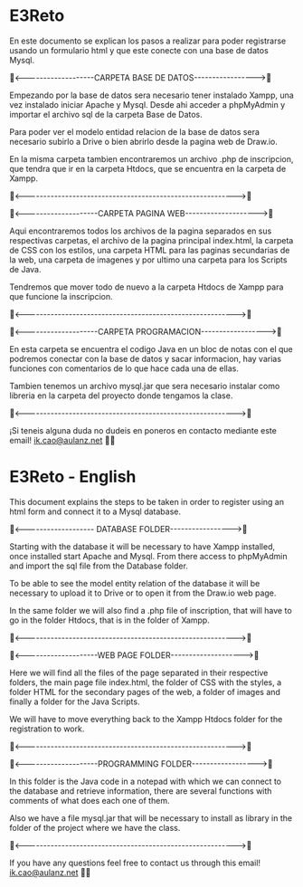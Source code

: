 # E3Reto

En este documento se explican los pasos a realizar para poder registrarse usando un formulario
html y que este conecte con una base de datos Mysql.


:robot:<-------------------CARPETA BASE DE DATOS----------------->:robot:

Empezando por la base de datos sera necesario tener instalado Xampp, una vez instalado iniciar Apache y Mysql.
Desde ahi acceder a phpMyAdmin y importar el archivo sql de la carpeta Base de Datos.

Para poder ver el modelo entidad relacion de la base de datos sera necesario subirlo a Drive o bien abrirlo desde
la pagina web de Draw.io.

En la misma carpeta tambien encontraremos un archivo .php de inscripcion, que tendra que ir en la carpeta Htdocs, que se
encuentra en la carpeta de Xampp.

:robot:<---------------------------------------------------------->:robot:

:robot:<--------------------CARPETA PAGINA WEB-------------------->:robot:

Aqui encontraremos todos los archivos de la pagina separados en sus respectivas carpetas, el archivo de la pagina principal
index.html, la carpeta de CSS con los estilos, una carpeta HTML para las paginas secundarias de la web, una carpeta de
imagenes y por ultimo una carpeta para los Scripts de Java.

Tendremos que mover todo de nuevo a la carpeta Htdocs de Xampp para que funcione la inscripcion.

:robot:<---------------------------------------------------------->:robot:

:robot:<--------------------CARPETA PROGRAMACION------------------>:robot:

En esta carpeta se encuentra el codigo Java en un bloc de notas con el que podremos conectar con la base de datos y sacar
informacion, hay varias funciones con comentarios de lo que hace cada una de ellas.

Tambien tenemos un archivo mysql.jar que sera necesario instalar como libreria en la carpeta del proyecto donde tengamos
la clase. 

:robot:<---------------------------------------------------------->:robot:

 ¡Si teneis alguna duda no dudeis en poneros en contacto mediante este email!   ik.cao@aulanz.net     :wave::wave:
 
 # E3Reto - English
 
 This document explains the steps to be taken in order to register using an html form and connect it to a Mysql database.


:robot:<------------------- DATABASE FOLDER----------------->:robot:

Starting with the database it will be necessary to have Xampp installed, once installed start Apache and Mysql.
From there access to phpMyAdmin and import the sql file from the Database folder.

To be able to see the model entity relation of the database it will be necessary to upload it to Drive or to open it from
the Draw.io web page.

In the same folder we will also find a .php file of inscription, that will have to go in the folder Htdocs, that is in the folder of Xampp.


:robot:<---------------------------------------------------------->:robot:

:robot:<--------------------WEB PAGE FOLDER-------------------->:robot:

Here we will find all the files of the page separated in their respective folders, the main page file
index.html, the folder of CSS with the styles, a folder HTML for the secondary pages of the web, a folder of images and finally a folder
for the Java Scripts.

We will have to move everything back to the Xampp Htdocs folder for the registration to work.

:robot:<---------------------------------------------------------->:robot:

:robot:<--------------------PROGRAMMING FOLDER------------------>:robot:

In this folder is the Java code in a notepad with which we can connect to the database and retrieve information,
there are several functions with comments of what does each one of them.

Also we have a file mysql.jar that will be necessary to install as library in the folder of the project where we have the class.


:robot:<---------------------------------------------------------->:robot:

 If you have any questions feel free to contact us through this email! ik.cao@aulanz.net :wave::wave:
